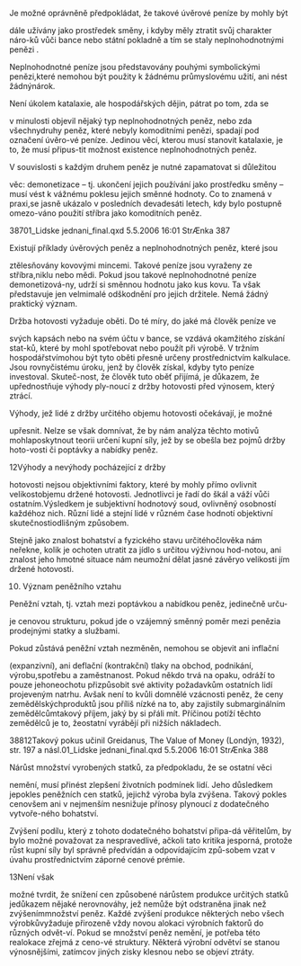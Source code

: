 
Je možné oprávněně předpokládat, že takové úvěrové peníze by mohly být

dále užívány jako prostředek směny, i kdyby měly ztratit svůj charakter náro-ků vůči bance nebo státní pokladně a tím se staly neplnohodnotnými penězi .

Neplnohodnotné peníze jsou představovány pouhými symbolickými penězi,které nemohou být použity k žádnému průmyslovému užití, ani nést žádnýnárok.

Není úkolem katalaxie, ale hospodářských dějin, pátrat po tom, zda se

v minulosti objevil nějaký typ neplnohodnotných peněz, nebo zda všechnydruhy peněz, které nebyly komoditními penězi, spadají pod označení úvěro-vé peníze. Jedinou věcí, kterou musí stanovit katalaxie, je to, že musí připus-tit možnost existence neplnohodnotných peněz.

V souvislosti s každým druhem peněz je nutné zapamatovat si důležitou

věc: demonetizace – tj. ukončení jejich používání jako prostředku směny –musí vést k vážnému poklesu jejich směnné hodnoty. Co to znamená v praxi,se jasně ukázalo v posledních devadesáti letech, kdy bylo postupně omezo-váno použití stříbra jako komoditních peněz.

38701_Lidske jednani_final.qxd 5.5.2006 16:01 StrÆnka 387

Existují příklady úvěrových peněz a neplnohodnotných peněz, které jsou

ztělesňovány kovovými mincemi. Takové peníze jsou vyraženy ze stříbra,niklu nebo mědi. Pokud jsou takové neplnohodnotné peníze demonetizová-ny, udrží si směnnou hodnotu jako kus kovu. Ta však představuje jen velmimalé odškodnění pro jejich držitele. Nemá žádný praktický význam.

Držba hotovosti vyžaduje oběti. Do té míry, do jaké má člověk peníze ve

svých kapsách nebo na svém účtu v bance, se vzdává okamžitého získání stat-ků, které by mohl spotřebovat nebo použít při výrobě. V tržním hospodářstvímohou být tyto oběti přesně určeny prostřednictvím kalkulace. Jsou rovnyčistému úroku, jenž by člověk získal, kdyby tyto peníze investoval. Skuteč-nost, že člověk tuto oběť přijímá, je důkazem, že upřednostňuje výhody ply-noucí z držby hotovosti před výnosem, který ztrácí.

Výhody, jež lidé z držby určitého objemu hotovosti očekávají, je možné

upřesnit. Nelze se však domnívat, že by nám analýza těchto motivů mohlaposkytnout teorii určení kupní síly, jež by se obešla bez pojmů držby hoto-vosti či poptávky a nabídky peněz.

12Výhody a nevýhody pocházející z držby

hotovosti nejsou objektivními faktory, které by mohly přímo ovlivnit velikostobjemu držené hotovosti. Jednotlivci je řadí do škál a váží vůči ostatním.Výsledkem je subjektivní hodnotový soud, ovlivněný osobností každéhoz nich. Různí lidé a stejní lidé v různém čase hodnotí objektivní skutečnostiodlišným způsobem.

Stejně jako znalost bohatství a fyzického stavu určitéhočlověka nám neřekne, kolik je ochoten utratit za jídlo s určitou výživnou hod-notou, ani znalost jeho hmotné situace nám neumožní dělat jasné závěryo velikosti jím držené hotovosti.

10. Význam peněžního vztahu

Peněžní vztah, tj. vztah mezi poptávkou a nabídkou peněz, jedinečně urču-

je cenovou strukturu, pokud jde o vzájemný směnný poměr mezi penězia prodejnými statky a službami.

Pokud zůstává peněžní vztah nezměněn, nemohou se objevit ani inflační

(expanzivní), ani deflační (kontrakční) tlaky na obchod, podnikání, výrobu,spotřebu a zaměstnanost. Pokud někdo trvá na opaku, odráží to pouze jehoneochotu přizpůsobit své aktivity požadavkům ostatních lidí projeveným natrhu. Avšak není to kvůli domnělé vzácnosti peněz, že ceny zemědělskýchproduktů jsou příliš nízké na to, aby zajistily submarginálním zemědělcůmtakový příjem, jaký by si přáli mít. Příčinou potíží těchto zemědělců je to, žeostatní vyrábějí při nižších nákladech.

38812Takový pokus učinil Greidanus, The Value of Money (Londýn, 1932), str. 197 a násl.01_Lidske jednani_final.qxd 5.5.2006 16:01 StrÆnka 388

Nárůst množství vyrobených statků, za předpokladu, že se ostatní věci

nemění, musí přinést zlepšení životních podmínek lidí. Jeho důsledkem jepokles peněžních cen statků, jejichž výroba byla zvýšena. Takový pokles cenovšem ani v nejmenším nesnižuje přínosy plynoucí z dodatečného vytvoře-ného bohatství.

Zvýšení podílu, který z tohoto dodatečného bohatství připa-dá věřitelům, by bylo možné považovat za nespravedlivé, ačkoli tato kritika jesporná, protože růst kupní síly byl správně předvídán a odpovídajícím způ-sobem vzat v úvahu prostřednictvím záporné cenové prémie.

13Není však

možné tvrdit, že snížení cen způsobené nárůstem produkce určitých statků jedůkazem nějaké nerovnováhy, jež nemůže být odstraněna jinak než zvýšenímmnožství peněz. Každé zvýšení produkce některých nebo všech výrobkůvyžaduje přirozeně vždy novou alokaci výrobních faktorů do různých odvět-ví. Pokud se množství peněz nemění, je potřeba této realokace zřejmá z ceno-vé struktury. Některá výrobní odvětví se stanou výnosnějšími, zatímcov jiných zisky klesnou nebo se objeví ztráty.
